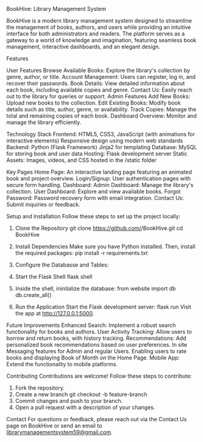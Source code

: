 BookHive: Library Management System

BookHive is a modern library management system designed to streamline the management of books, authors, and users while providing an intuitive interface for both administrators and readers. The platform serves as a gateway to a world of knowledge and imagination, featuring seamless book management, interactive dashboards, and an elegant design.

Features

User Features
Browse Available Books: Explore the library's collection by genre, author, or title.
Account Management: Users can register, log in, and recover their passwords.
Book Details: View detailed information about each book, including available copies and genre.
Contact Us: Easily reach out to the library for queries or support.
Admin Features
Add New Books: Upload new books to the collection.
Edit Existing Books: Modify book details such as title, author, genre, or availability.
Track Copies: Manage the total and remaining copies of each book.
Dashboard Overview: Monitor and manage the library efficiently.

Technology Stack
Frontend:
HTML5, CSS3, JavaScript (with animations for interactive elements)
Responsive design using modern web standards
Backend:
Python (Flask Framework)
Jinja2 for templating
Database:
MySQL for storing book and user data
Hosting:
Flask development server
Static Assets:
Images, videos, and CSS hosted in the /static folder

Key Pages
Home Page: An interactive landing page featuring an animated book and project overview.
Login/Signup: User authentication pages with secure form handling.
Dashboard:
Admin Dashboard: Manage the library's collection.
User Dashboard: Explore and view available books.
Forgot Password: Password recovery form with email integration.
Contact Us: Submit inquiries or feedback.


Setup and Installation
Follow these steps to set up the project locally:

1. Clone the Repository
git clone https://github.com/<YourGitHubUsername>/BookHive.git
cd BookHive

2. Install Dependencies
Make sure you have Python installed. Then, install the required packages:
pip install -r requirements.txt

3. Configure the Databasse and Tables:
  1. Start the Flask Shell
   flask shell
  2. Inside the shell, inintialize the database:
     from website import db
      db.create_all()
     


4. Run the Application
Start the Flask development server:
flask run
Visit the app at http://127.0.0.1:5000.

Future Improvements
Enhanced Search: Implement a robust search functionality for books and authors.
User Activity Tracking: Allow users to borrow and return books, with history tracking.
Recommendations: Add personalized book recommendations based on user preferences.
In site Messaging features for Admin and regular Users.
Enabling users to rate books and displaying Book of Month on the Home Page.
Mobile App: Extend the functionality to mobile platforms.

Contributing
Contributions are welcome! Follow these steps to contribute:
1. Fork the repository.
2. Create a new branch
 git checkout -b feature-branch
3. Commit changes and push to your branch.
4. Open a pull request with a description of your changes.

Contact
For questions or feedback, please reach out via the Contact Us page on BookHive or send an email to librarymanagementsystem59@gmail.com.



